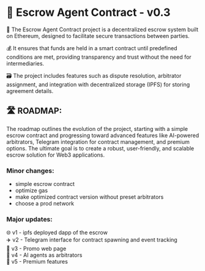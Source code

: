 # 💼 Escrow Agent Contract - v0.3

🤝 The Escrow Agent Contract project is a decentralized escrow system built on Ethereum, designed to facilitate secure transactions between parties.

💰 It ensures that funds are held in a smart contract until predefined conditions are met, providing transparency and trust without the need for intermediaries. 

🗃 The project includes features such as dispute resolution, arbitrator assignment, and integration with decentralized storage (IPFS) for storing agreement details.


## 🛣 ROADMAP:
The roadmap outlines the evolution of the project, starting with a simple escrow contract and progressing toward advanced features like AI-powered arbitrators, Telegram integration for contract management, and premium options. The ultimate goal is to create a robust, user-friendly, and scalable escrow solution for Web3 applications.

### Minor changes:
- simple escrow contract
- optimize gas
- make optimized contract version without preset arbitrators
- choose a prod network


### Major updates:<br>
🌐 v1 - ipfs deployed dapp of the escrow<br>
✈️ v2 - Telegram interface for contract spawning and event tracking<br>
📰 v3 - Promo web page<br>
🤖 v4 - AI agents as arbitrators<br>
🌟 v5 - Premium features<br>